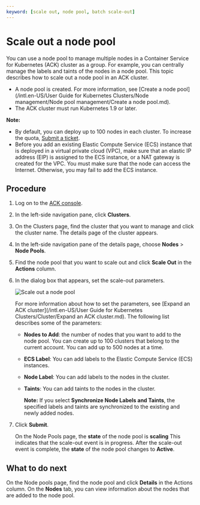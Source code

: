 ```yaml
---
keyword: [scale out, node pool, batch scale-out]
---
```


# Scale out a node pool

You can use a node pool to manage multiple nodes in a Container Service for Kubernetes \(ACK\) cluster as a group. For example, you can centrally manage the labels and taints of the nodes in a node pool. This topic describes how to scale out a node pool in an ACK cluster.

-   A node pool is created. For more information, see [Create a node pool](/intl.en-US/User Guide for Kubernetes Clusters/Node management/Node pool management/Create a node pool.md).
-   The ACK cluster must run Kubernetes 1.9 or later.

**Note:**

-   By default, you can deploy up to 100 nodes in each cluster. To increase the quota, [Submit a ticket](https://workorder-intl.console.aliyun.com/console.htm).
-   Before you add an existing Elastic Compute Service \(ECS\) instance that is deployed in a virtual private cloud \(VPC\), make sure that an elastic IP address \(EIP\) is assigned to the ECS instance, or a NAT gateway is created for the VPC. You must make sure that the node can access the Internet. Otherwise, you may fail to add the ECS instance.

## Procedure

1.  Log on to the [ACK console](https://cs.console.aliyun.com).

2.  In the left-side navigation pane, click **Clusters**.

3.  On the Clusters page, find the cluster that you want to manage and click the cluster name. The details page of the cluster appears.

4.  In the left-side navigation pane of the details page, choose **Nodes** \> **Node Pools**.

5.  Find the node pool that you want to scale out and click **Scale Out** in the **Actions** column.

6.  In the dialog box that appears, set the scale-out parameters.

    ![Scale out a node pool](https://static-aliyun-doc.oss-accelerate.aliyuncs.com/assets/img/en-US/2835359951/p96553.png)

    For more information about how to set the parameters, see [Expand an ACK cluster](/intl.en-US/User Guide for Kubernetes Clusters/Cluster/Expand an ACK cluster.md). The following list describes some of the parameters:

    -   **Nodes to Add**: the number of nodes that you want to add to the node pool. You can create up to 100 clusters that belong to the current account. You can add up to 500 nodes at a time.
    -   **ECS Label**: You can add labels to the Elastic Compute Service \(ECS\) instances.
    -   **Node Label**: You can add labels to the nodes in the cluster.
    -   **Taints**: You can add taints to the nodes in the cluster.

        **Note:** If you select **Synchronize Node Labels and Taints**, the specified labels and taints are synchronized to the existing and newly added nodes.

7.  Click **Submit**.

    On the Node Pools page, the **state** of the node pool is **scaling** This indicates that the scale-out event is in progress. After the scale-out event is complete, the **state** of the node pool changes to **Active**.


## What to do next

On the Node pools page, find the node pool and click **Details** in the Actions column. On the **Nodes** tab, you can view information about the nodes that are added to the node pool.

